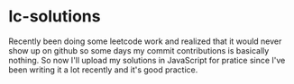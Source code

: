 # lc-solutions

Recently been doing some leetcode work and realized that it would never show up on github so some days my commit contributions is basically nothing.
So now I'll upload my solutions in JavaScript for pratice since I've been writing it a lot recently and it's good practice.
